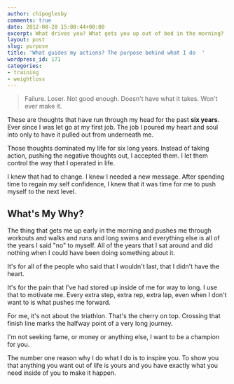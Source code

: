 ```yaml
---
author: chipoglesby
comments: true
date: 2012-08-20 15:00:44+00:00
excerpt: What drives you? What gets you up out of bed in the morning?
layout: post
slug: purpose
title: 'What guides my actions? The purpose behind what I do  '
wordpress_id: 171
categories:
- training
- weightloss
---
```


<blockquote>Failure. Loser. Not good enough. Doesn't have what it takes. Won't ever make it.</blockquote>


These are thoughts that have run through my head for the past **six years**. Ever since I was let go at my first job. The job I poured my heart and soul into only to have it pulled out from underneath me.

Those thoughts dominated my life for six long years. Instead of taking action, pushing the negative thoughts out, I accepted them. I let them control the way that I operated in life.

I knew that had to change. I knew I needed a new message. After spending time to regain my self confidence, I knew that it was time for me to push myself to the next level.


## What's My Why?


The thing that gets me up early in the morning and pushes me through workouts and walks and runs and long swims and everything else is all of the years I said "no" to myself. All of the years that I sat around and did nothing when I could have been doing something about it.

It's for all of the people who said that I wouldn't last, that I didn't have the heart.

It's for the pain that I've had stored up inside of me for way to long. I use that to motivate me. Every extra step, extra rep, extra lap, even when I don't want to is what pushes me forward.

For me, it's not about the triathlon. That's the cherry on top. Crossing that finish line marks the halfway point of a very long journey.

I'm not seeking fame, or money or anything else, I want to be a champion for you.

The number one reason why I do what I do is to inspire you. To show you that anything you want out of life is yours and you have exactly what you need inside of you to make it happen.


